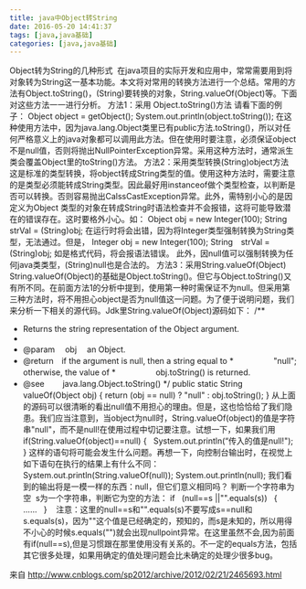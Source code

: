 ```yaml
---
title: java中Object转String
date: 2016-05-20 14:41:37
tags: [java,java基础]
categories: [java,java基础]
---
```

Object转为String的几种形式
 在java项目的实际开发和应用中，常常需要用到将对象转为String这一基本功能。本文将对常用的转换方法进行一个总结。常用的方法有Object.toString()，(String)要转换的对象，String.valueOf(Object)等。下面对这些方法一一进行分析。
方法1：采用 Object.toString()方法
请看下面的例子：
Object object = getObject();
System.out.println(object.toString());
在这种使用方法中，因为java.lang.Object类里已有public方法.toString()，所以对任何严格意义上的java对象都可以调用此方法。但在使用时要注意，必须保证object不是null值，否则将抛出NullPointerException异常。采用这种方法时，通常派生类会覆盖Object里的toString()方法。
方法2：采用类型转换(String)object方法
这是标准的类型转换，将object转成String类型的值。使用这种方法时，需要注意的是类型必须能转成String类型。因此最好用instanceof做个类型检查，以判断是否可以转换。否则容易抛出CalssCastException异常。此外，需特别小心的是因定义为Object 类型的对象在转成String时语法检查并不会报错，这将可能导致潜在的错误存在。这时要格外小心。如：
Object obj = new Integer(100);
String　strVal = (String)obj;
在运行时将会出错，因为将Integer类型强制转换为String类型，无法通过。但是，
Integer obj = new Integer(100);
String　strVal = (String)obj;
如是格式代码，将会报语法错误。
此外，因null值可以强制转换为任何java类类型，(String)null也是合法的。
方法3：采用String.valueOf(Object)
String.valueOf(Object)的基础是Object.toString()。但它与Object.toString()又有所不同。在前面方法1的分析中提到，使用第一种时需保证不为null。但采用第三种方法时，将不用担心object是否为null值这一问题。为了便于说明问题，我们来分析一下相关的源代码。Jdk里String.valueOf(Object)源码如下：
/**
* Returns the string representation of the Object argument.
*
* @param　 obj　 an Object.
* @return　if the argument is null, then a string equal to
*　　　　　"null"; otherwise, the value of
*　　　　　obj.toString() is returned.
* @see　　 java.lang.Object.toString()
*/
public static String valueOf(Object obj) {
return (obj == null) ? "null" : obj.toString();
}
从上面的源码可以很清晰的看出null值不用担心的理由。但是，这也恰恰给了我们隐患。我们应当注意到，当object为null时，String.valueOf(object)的值是字符串"null"，而不是null!在使用过程中切记要注意。试想一下，如果我们用 
  if(String.valueOf(object)==null)
{
  System.out.println(“传入的值是null!");
}
这样的语句将可能会发生什么问题。再想一下，向控制台输出时，在视觉上如下语句在执行的结果上有什么不同：
System.out.println(String.valueOf(null));
System.out.println(null);
我们看到的输出将是一模一样的东西：null，但它们意义相同吗？
判断一个字符串为空
 s为一个字符串，判断它为空的方法：
if   (null==s ||"".equals(s))   {  
......
  }   
注意：这里的null==s和"".equals(s)不要写成s==null和s.equals(s)，因为""这个值是已经确定的，预知的，而s是未知的，所以用得不小心的时候s.equals("")就会出现nullpoint异常。在这里虽然不会,因为前面有if(null==s),但是习惯跟在那里使用没有关系的。不一定的equals方法，包括其它很多处理，如果用确定的值处理问题会比未确定的处理少很多bug。

来自 <http://www.cnblogs.com/sp2012/archive/2012/02/21/2465693.html> 
